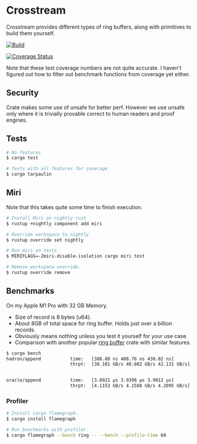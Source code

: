 # Crosstream

Crosstream provides different types of ring buffers, along with primitives to build them yourself.

[![Build](https://github.com/sandesh-sanjeev/crosstream/actions/workflows/rust.yml/badge.svg?branch=master)](https://github.com/sandesh-sanjeev/crosstream/actions/workflows/rust.yml)

[![Coverage Status](https://coveralls.io/repos/github/sandesh-sanjeev/crosstream/badge.svg?branch=master)](https://coveralls.io/github/sandesh-sanjeev/crosstream?branch=master)

Note that these test coverage numbers are not quite accurate. I haven't figured out
how to filter out benchmark functions from coverage yet either.

## Security

Crate makes some use of unsafe for better perf. However we use unsafe
only where it is trivially provable correct to human readers and proof engines. 

## Tests

```bash
# No features
$ cargo test

# Tests with all features for coverage
$ cargo tarpaulin
```

## Miri

Note that this takes quite some time to finish execution.

```bash
# Install Miri on nightly rust
$ rustup +nightly component add miri

# Override workspace to nightly
$ rustup override set nightly

# Run miri on tests
$ MIRIFLAGS=-Zmiri-disable-isolation cargo miri test

# Remove workspace override.
$ rustup override remove
```

## Benchmarks

On my Apple M1 Pro with 32 GB Memory.

* Size of record is 8 bytes (u64).
* About 8GB of total space for ring buffer. Holds just over a billion records.
* Obviously means nothing unless you test it yourself for your use case.
* Comparison with another popular [ring buffer](https://docs.rs/ringbuffer/latest/ringbuffer/struct.AllocRingBuffer.htm) crate with similar features.

```bash
$ cargo bench
hadron/append           time:   [388.88 ns 408.76 ns 430.02 ns]
                        thrpt:  [38.101 GB/s 40.082 GB/s 42.131 GB/s]


oracle/append           time:   [3.8921 µs 3.9396 µs 3.9812 µs]
                        thrpt:  [4.1153 GB/s 4.1588 GB/s 4.2095 GB/s]
```

### Profiler

```bash
# Install cargo flamegraph.
$ cargo install flamegraph

# Run benchmarks with profiler.
$ cargo flamegraph --bench ring -- --bench --profile-time 60
```